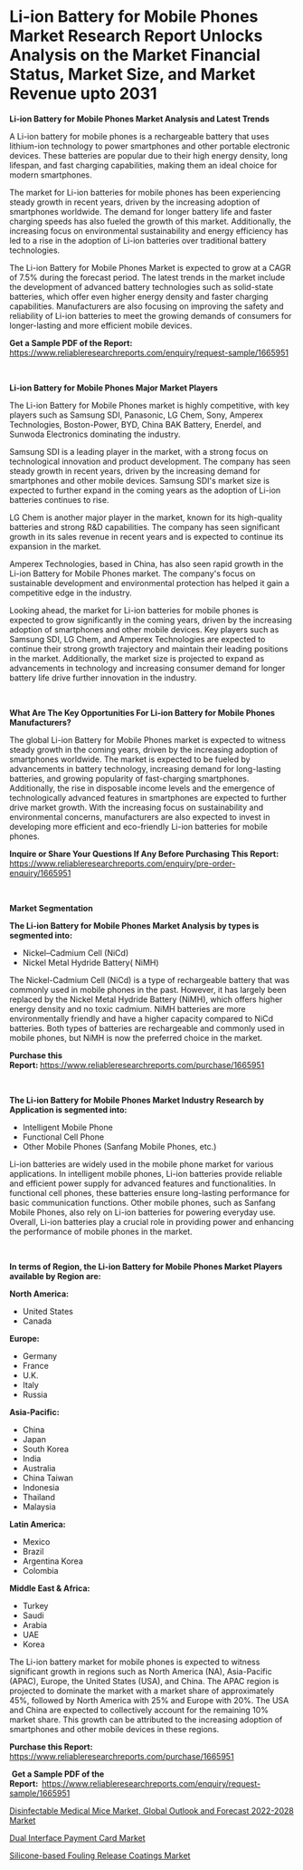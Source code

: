 <p><h1>Li-ion Battery for Mobile Phones Market Research Report Unlocks Analysis on the Market Financial Status, Market Size, and Market Revenue upto 2031</h1></p><p><strong>Li-ion Battery for Mobile Phones Market Analysis and Latest Trends</strong></p>
<p><p>A Li-ion battery for mobile phones is a rechargeable battery that uses lithium-ion technology to power smartphones and other portable electronic devices. These batteries are popular due to their high energy density, long lifespan, and fast charging capabilities, making them an ideal choice for modern smartphones.</p><p>The market for Li-ion batteries for mobile phones has been experiencing steady growth in recent years, driven by the increasing adoption of smartphones worldwide. The demand for longer battery life and faster charging speeds has also fueled the growth of this market. Additionally, the increasing focus on environmental sustainability and energy efficiency has led to a rise in the adoption of Li-ion batteries over traditional battery technologies.</p><p>The Li-ion Battery for Mobile Phones Market is expected to grow at a CAGR of 7.5% during the forecast period. The latest trends in the market include the development of advanced battery technologies such as solid-state batteries, which offer even higher energy density and faster charging capabilities. Manufacturers are also focusing on improving the safety and reliability of Li-ion batteries to meet the growing demands of consumers for longer-lasting and more efficient mobile devices.</p></p>
<p><strong>Get a Sample PDF of the Report:&nbsp;</strong> <a href="https://www.reliableresearchreports.com/enquiry/request-sample/1665951">https://www.reliableresearchreports.com/enquiry/request-sample/1665951</a></p>
<p>&nbsp;</p>
<p><strong>Li-ion Battery for Mobile Phones Major Market Players</strong></p>
<p><p>The Li-ion Battery for Mobile Phones market is highly competitive, with key players such as Samsung SDI, Panasonic, LG Chem, Sony, Amperex Technologies, Boston-Power, BYD, China BAK Battery, Enerdel, and Sunwoda Electronics dominating the industry.</p><p>Samsung SDI is a leading player in the market, with a strong focus on technological innovation and product development. The company has seen steady growth in recent years, driven by the increasing demand for smartphones and other mobile devices. Samsung SDI's market size is expected to further expand in the coming years as the adoption of Li-ion batteries continues to rise.</p><p>LG Chem is another major player in the market, known for its high-quality batteries and strong R&D capabilities. The company has seen significant growth in its sales revenue in recent years and is expected to continue its expansion in the market.</p><p>Amperex Technologies, based in China, has also seen rapid growth in the Li-ion Battery for Mobile Phones market. The company's focus on sustainable development and environmental protection has helped it gain a competitive edge in the industry.</p><p>Looking ahead, the market for Li-ion batteries for mobile phones is expected to grow significantly in the coming years, driven by the increasing adoption of smartphones and other mobile devices. Key players such as Samsung SDI, LG Chem, and Amperex Technologies are expected to continue their strong growth trajectory and maintain their leading positions in the market. Additionally, the market size is projected to expand as advancements in technology and increasing consumer demand for longer battery life drive further innovation in the industry.</p></p>
<p>&nbsp;</p>
<p><strong>What Are The Key Opportunities For Li-ion Battery for Mobile Phones Manufacturers?</strong></p>
<p><p>The global Li-ion Battery for Mobile Phones market is expected to witness steady growth in the coming years, driven by the increasing adoption of smartphones worldwide. The market is expected to be fueled by advancements in battery technology, increasing demand for long-lasting batteries, and growing popularity of fast-charging smartphones. Additionally, the rise in disposable income levels and the emergence of technologically advanced features in smartphones are expected to further drive market growth. With the increasing focus on sustainability and environmental concerns, manufacturers are also expected to invest in developing more efficient and eco-friendly Li-ion batteries for mobile phones.</p></p>
<p><strong>Inquire or Share Your Questions If Any Before Purchasing This Report:</strong> <a href="https://www.reliableresearchreports.com/enquiry/pre-order-enquiry/1665951">https://www.reliableresearchreports.com/enquiry/pre-order-enquiry/1665951</a></p>
<p>&nbsp;</p>
<p><strong>Market Segmentation</strong></p>
<p><strong>The Li-ion Battery for Mobile Phones Market Analysis by types is segmented into:</strong></p>
<p><ul><li>Nickel–Cadmium Cell (NiCd)</li><li>Nickel Metal Hydride Battery( NiMH)</li></ul></p>
<p><p>The Nickel-Cadmium Cell (NiCd) is a type of rechargeable battery that was commonly used in mobile phones in the past. However, it has largely been replaced by the Nickel Metal Hydride Battery (NiMH), which offers higher energy density and no toxic cadmium. NiMH batteries are more environmentally friendly and have a higher capacity compared to NiCd batteries. Both types of batteries are rechargeable and commonly used in mobile phones, but NiMH is now the preferred choice in the market.</p></p>
<p><strong>Purchase this Report:&nbsp;</strong><a href="https://www.reliableresearchreports.com/purchase/1665951">https://www.reliableresearchreports.com/purchase/1665951</a></p>
<p>&nbsp;</p>
<p><strong>The Li-ion Battery for Mobile Phones Market Industry Research by Application is segmented into:</strong></p>
<p><ul><li>Intelligent Mobile Phone</li><li>Functional Cell Phone</li><li>Other Mobile Phones (Sanfang Mobile Phones, etc.)</li></ul></p>
<p><p>Li-ion batteries are widely used in the mobile phone market for various applications. In intelligent mobile phones, Li-ion batteries provide reliable and efficient power supply for advanced features and functionalities. In functional cell phones, these batteries ensure long-lasting performance for basic communication functions. Other mobile phones, such as Sanfang Mobile Phones, also rely on Li-ion batteries for powering everyday use. Overall, Li-ion batteries play a crucial role in providing power and enhancing the performance of mobile phones in the market.</p></p>
<p>&nbsp;</p>
<p><strong>In terms of Region, the Li-ion Battery for Mobile Phones Market Players available by Region are:</strong></p>
<p>
    <p> <strong> North America: </strong>
        <ul>
            <li>United States</li>
            <li>Canada</li>
        </ul>
        </p> 
    <p> <strong> Europe: </strong>
        <ul>
            <li>Germany</li>
            <li>France</li>
            <li>U.K.</li>
            <li>Italy</li>
            <li>Russia</li>
        </ul>
        </p> 
    <p> <strong> Asia-Pacific: </strong>
        <ul>
            <li>China</li>
            <li>Japan</li>
            <li>South Korea</li>
            <li>India</li>
            <li>Australia</li>
            <li>China Taiwan</li>
            <li>Indonesia</li>
            <li>Thailand</li>
            <li>Malaysia</li>
        </ul>
        </p> 
    <p> <strong> Latin America: </strong>
        <ul>
            <li>Mexico</li>
            <li>Brazil</li>
            <li>Argentina Korea</li>
            <li>Colombia</li>
        </ul>
        </p> 
    <p> <strong> Middle East & Africa: </strong>
        <ul>
            <li>Turkey</li>
            <li>Saudi</li>
            <li>Arabia</li>
            <li>UAE</li>
            <li>Korea</li>
        </ul>
    </p>
    </p>
<p><p>The Li-ion battery market for mobile phones is expected to witness significant growth in regions such as North America (NA), Asia-Pacific (APAC), Europe, the United States (USA), and China. The APAC region is projected to dominate the market with a market share of approximately 45%, followed by North America with 25% and Europe with 20%. The USA and China are expected to collectively account for the remaining 10% market share. This growth can be attributed to the increasing adoption of smartphones and other mobile devices in these regions.</p></p>
<p><strong>Purchase this Report: </strong><a href="https://www.reliableresearchreports.com/purchase/1665951">https://www.reliableresearchreports.com/purchase/1665951</a></p>
<p>&nbsp;<strong>Get a Sample PDF of the Report:&nbsp;&nbsp;</strong><a href="https://www.reliableresearchreports.com/enquiry/request-sample/1665951">https://www.reliableresearchreports.com/enquiry/request-sample/1665951</a></p>
<p><strong></strong></p>
<p><p><a href="https://www.linkedin.com/pulse/disinfectable-medical-mice-market-global-outlook-forecast-2022-2028-3zp2f?trackingId=dZKiAgBXSrjYNlRYE7CAsA%3D%3D">Disinfectable Medical Mice Market, Global Outlook and Forecast 2022-2028 Market</a></p><p><a href="https://github.com/ChiragRp1/Market-Research-Report-List-4/blob/main/dual-interface-payment-card-market.md">Dual Interface Payment Card Market</a></p><p><a href="https://www.linkedin.com/pulse/silicone-based-fouling-release-coatings-market-size-share-amp-qx9ic?trackingId=uQa2Jl8SE%2Bkq%2BvB8%2Bhtvtw%3D%3D">Silicone-based Fouling Release Coatings Market</a></p></p>